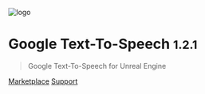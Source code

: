 ![logo](_media/icon.svg)

# Google Text-To-Speech <small>1.2.1</small>

> Google Text-To-Speech for Unreal Engine

[Marketplace](https://github.com/docsifyjs/docsify/)
[Support](mailto:pandores.marketplace@gmail.com)
